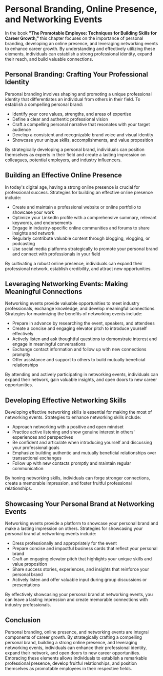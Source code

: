 Personal Branding, Online Presence, and Networking Events
==================================================================

In the book **"The Promotable Employee: Techniques for Building Skills for Career Growth,"** this chapter focuses on the importance of personal branding, developing an online presence, and leveraging networking events to enhance career growth. By understanding and effectively utilizing these elements, individuals can establish a strong professional identity, expand their reach, and build valuable connections.

Personal Branding: Crafting Your Professional Identity
------------------------------------------------------

Personal branding involves shaping and promoting a unique professional identity that differentiates an individual from others in their field. To establish a compelling personal brand:

* Identify your core values, strengths, and areas of expertise
* Define a clear and authentic professional vision
* Craft a compelling personal narrative that resonates with your target audience
* Develop a consistent and recognizable brand voice and visual identity
* Showcase your unique skills, accomplishments, and value proposition

By strategically developing a personal brand, individuals can position themselves as experts in their field and create a lasting impression on colleagues, potential employers, and industry influencers.

Building an Effective Online Presence
-------------------------------------

In today's digital age, having a strong online presence is crucial for professional success. Strategies for building an effective online presence include:

* Create and maintain a professional website or online portfolio to showcase your work
* Optimize your LinkedIn profile with a comprehensive summary, relevant keywords, and endorsements
* Engage in industry-specific online communities and forums to share insights and network
* Regularly contribute valuable content through blogging, vlogging, or podcasting
* Use social media platforms strategically to promote your personal brand and connect with professionals in your field

By cultivating a robust online presence, individuals can expand their professional network, establish credibility, and attract new opportunities.

Leveraging Networking Events: Making Meaningful Connections
-----------------------------------------------------------

Networking events provide valuable opportunities to meet industry professionals, exchange knowledge, and develop meaningful connections. Strategies for maximizing the benefits of networking events include:

* Prepare in advance by researching the event, speakers, and attendees
* Create a concise and engaging elevator pitch to introduce yourself effectively
* Actively listen and ask thoughtful questions to demonstrate interest and engage in meaningful conversations
* Exchange contact information and follow up with new connections promptly
* Offer assistance and support to others to build mutually beneficial relationships

By attending and actively participating in networking events, individuals can expand their network, gain valuable insights, and open doors to new career opportunities.

Developing Effective Networking Skills
--------------------------------------

Developing effective networking skills is essential for making the most of networking events. Strategies to enhance networking skills include:

* Approach networking with a positive and open mindset
* Practice active listening and show genuine interest in others' experiences and perspectives
* Be confident and articulate when introducing yourself and discussing your professional goals
* Emphasize building authentic and mutually beneficial relationships over transactional exchanges
* Follow up with new contacts promptly and maintain regular communication

By honing networking skills, individuals can forge stronger connections, create a memorable impression, and foster fruitful professional relationships.

Showcasing Your Personal Brand at Networking Events
---------------------------------------------------

Networking events provide a platform to showcase your personal brand and make a lasting impression on others. Strategies for showcasing your personal brand at networking events include:

* Dress professionally and appropriately for the event
* Prepare concise and impactful business cards that reflect your personal brand
* Craft an engaging elevator pitch that highlights your unique skills and value proposition
* Share success stories, experiences, and insights that reinforce your personal brand
* Actively listen and offer valuable input during group discussions or presentations

By effectively showcasing your personal brand at networking events, you can leave a lasting impression and create memorable connections with industry professionals.

Conclusion
----------

Personal branding, online presence, and networking events are integral components of career growth. By strategically crafting a compelling personal brand, building a strong online presence, and leveraging networking events, individuals can enhance their professional identity, expand their network, and open doors to new career opportunities. Embracing these elements allows individuals to establish a remarkable professional presence, develop fruitful relationships, and position themselves as promotable employees in their respective fields.
